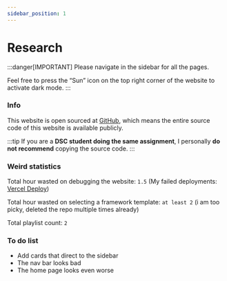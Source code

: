 ```yaml
---
sidebar_position: 1
---
```


# Research
:::danger[IMPORTANT]
Please navigate in the sidebar for all the pages.

Feel free to press the “Sun” icon on the top right corner of the website to activate dark mode.
:::

### Info
This website is open sourced at [GitHub](https://github.com/udontur/novato), which means the entire source code of this website is available publicly.

:::tip
If you are a **DSC student doing the same assignment**, I personally **do not recommend** copying the source code. 
:::

### Weird statistics
Total hour wasted on debugging the website: ```1.5``` (My failed deployments: [Vercel Deploy](https://vercel.com/udonturs-projects/novato/deployments))

Total hour wasted on selecting a framework template: ```at least 2``` (i am too picky, deleted the repo multiple times already)

Total playlist count: ``2``

### To do list
- Add cards that direct to the sidebar
- The nav bar looks bad
- The home page looks even worse